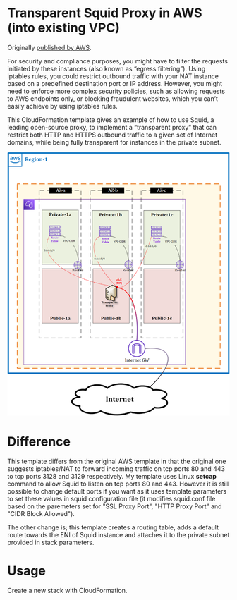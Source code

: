 # Transparent Squid Proxy in AWS (into existing VPC)

Originally [published by AWS](https://aws.amazon.com/blogs/security/how-to-add-dns-filtering-to-your-nat-instance-with-squid/).

For security and compliance purposes, you might have to filter the requests initiated by these instances (also known as “egress filtering”). Using iptables rules, you could restrict outbound traffic with your NAT instance based on a predefined destination port or IP address. However, you might need to enforce more complex security policies, such as allowing requests to AWS endpoints only, or blocking fraudulent websites, which you can’t easily achieve by using iptables rules.

This CloudFormation template gives an example of how to use Squid, a leading open-source proxy, to implement a “transparent proxy” that can restrict both HTTP and HTTPS outbound traffic to a given set of Internet domains, while being fully transparent for instances in the private subnet.

![](images/TransparentProxyHLA.png)

# Difference

This template differs from the original AWS template in that the original one suggests iptables/NAT to forward incoming traffic on tcp ports 80 and 443 to tcp ports 3128 and 3129 respectively. My template uses Linux **setcap** command to allow Squid to listen on tcp ports 80 and 443. However it is still possible to change default ports if you want as it uses template parameters to set these values in squid configuration file (it modifies squid.conf file based on the paremeters set for "SSL Proxy Port", "HTTP Proxy Port" and "CIDR Block Allowed").

The other change is; this template creates a routing table, adds a default route towards the ENI of Squid instance and attaches it to the private subnet provided in stack parameters.

# Usage

Create a new stack with CloudFormation.